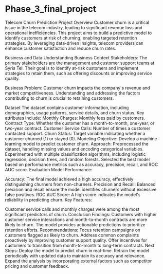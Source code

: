 # Phase_3_final_project
Telecom Churn Prediction Project
Overview
Customer churn is a critical issue in the telecom industry, leading to significant revenue loss and operational inefficiencies. This project aims to build a predictive model to identify customers at risk of churning, enabling targeted retention strategies. By leveraging data-driven insights, telecom providers can enhance customer satisfaction and reduce churn rates.

Business and Data Understanding
Business Context
Stakeholders:
The primary stakeholders are the management and customer support teams at Syria Tel. Their goal is to identify at-risk customers and implement strategies to retain them, such as offering discounts or improving service quality.

Business Problem:
Customer churn impacts the company's revenue and market competitiveness. Understanding and addressing the factors contributing to churn is crucial to retaining customers.

Dataset
The dataset contains customer information, including demographics, usage patterns, service details, and churn status.
Key attributes include:
Monthly Charges: Monthly fees paid by customers.
Contract Type: Whether the customer has a month-to-month, one-year, or two-year contract.
Customer Service Calls: Number of times a customer contacted support.
Churn Status: Target variable indicating whether a customer churned (1) or stayed (0).
Modeling
Objective: Develop a machine learning model to predict customer churn.
Approach:
Preprocessed the dataset, handling missing values and encoding categorical variables.
Experimented with multiple classification algorithms, including logistic regression, decision trees, and random forests.
Selected the best model based on performance metrics such as accuracy, precision, recall, and ROC AUC score.
Evaluation
Model Performance:

Accuracy: The final model achieved a high accuracy, effectively distinguishing churners from non-churners.
Precision and Recall: Balanced precision and recall ensure the model identifies churners without excessive false positives.
ROC AUC Score: A high score indicates the model's reliability in predicting churn.
Key Features:

Customer service calls and monthly charges were among the most significant predictors of churn.
Conclusion
Findings:
Customers with higher customer service interactions and month-to-month contracts are more likely to churn.
The model provides actionable predictions to prioritize retention efforts.
Recommendations:
Focus retention campaigns on customers flagged as likely to churn.
Address common complaints proactively by improving customer support quality.
Offer incentives for customers to transition from month-to-month to long-term contracts.
Next Steps:
Deploy the model to predict churn in real-time.
Retrain the model periodically with updated data to maintain its accuracy and relevance.
Expand the analysis by incorporating external factors such as competitor pricing and customer feedback.